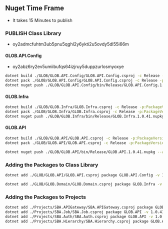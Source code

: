 ## Nuget Time Frame
- It takes 15 Minutes to publish


### PUBLISH Class Library
- oy2admcfuhtm3ub5pnu5qghl2y6ykti2u5ovdy5dl55i66m

#### GLOB.API.Config
- oy2abz6ry2ev5umiibufqs64izjruy5duppzurlosmyoxye
```bash
dotnet build ./GLOB/GLOB.API.Config/GLOB.API.Config.csproj -c Release -p:PackageVersion=1.0.41
dotnet pack ./GLOB/GLOB.API.Config/GLOB.API.Config.csproj -c Release -p:PackageVersion=1.0.41
dotnet nuget push ./GLOB/GLOB.API.Config/bin/Release/GLOB.API.Config.1.0.41.nupkg --api-key oy2abz6ry2ev5umiibufqs64izjruy5duppzurlosmyoxye --source https://api.nuget.org/v3/index.json

```
#### GLOB.Infra
```bash
dotnet build ./GLOB/GLOB.Infra/GLOB.Infra.csproj -c Release -p:PackageVersion=1.0.41
dotnet pack ./GLOB/GLOB.Infra/GLOB.Infra.csproj -c Release -p:PackageVersion=1.0.41
dotnet nuget push ./GLOB/GLOB.Infra/bin/Release/GLOB.Infra.1.0.41.nupkg --api-key oy2abz6ry2ev5umiibufqs64izjruy5duppzurlosmyoxye --source https://api.nuget.org/v3/index.json

```
#### GLOB.API
```bash
dotnet build ./GLOB/GLOB.API/GLOB.API.csproj -c Release -p:PackageVersion=1.0.41 -p:UseProjectReferences=true
dotnet pack ./GLOB/GLOB.API/GLOB.API.csproj -c Release -p:PackageVersion=1.0.41 -p:UseProjectReferences=true

dotnet nuget push ./GLOB/GLOB.API/bin/Release/GLOB.API.1.0.41.nupkg --api-key oy2admcfuhtm3ub5pnu5qghl2y6ykti2u5ovdy5dl55i66m --source https://api.nuget.org/v3/index.json

```
### Adding the Packages to Class Library
```bash
dotnet add ./GLOB/GLOB.API/GLOB.API.csproj package GLOB.API.Config -v 1.0.41

dotnet add ./GLOB/GLOB.Domain/GLOB.Domain.csproj package GLOB.Infra -v 1.0.41
```


### Adding the Packages to Projects
```bash
dotnet add ./Projects/SBA.APIGateway/SBA.APIGateway.csproj package GLOB.API.Config -v 1.0.41
dotnet add ./Projects/SBA.Job/SBA.Job.csproj package GLOB.API -v 1.0.41
dotnet add ./Projects/SBA.Auth/SBA.Auth.csproj package GLOB.API -v 1.0.41
dotnet add ./Projects/SBA.Hierarchy/SBA.Hierarchy.csproj package GLOB.API -v 1.0.41
```